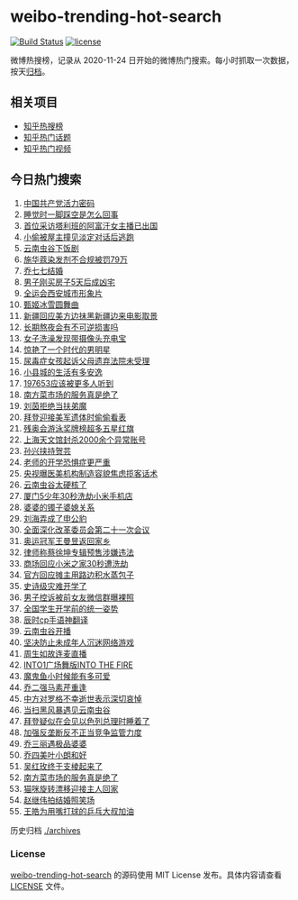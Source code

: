 # weibo-trending-hot-search

[![Build Status](https://github.com/justjavac/weibo-trending-hot-search/workflows/ci/badge.svg?branch=master)](https://github.com/justjavac/weibo-trending-hot-search/actions)
[![license](https://img.shields.io/github/license/justjavac/weibo-trending-hot-search)](https://github.com/justjavac/weibo-trending-hot-search/blob/master/LICENSE)

微博热搜榜，记录从 2020-11-24 日开始的微博热门搜索。每小时抓取一次数据，按天[归档](./archives)。

## 相关项目

- [知乎热搜榜](https://github.com/justjavac/zhihu-trending-top-search)
- [知乎热门话题](https://github.com/justjavac/zhihu-trending-hot-questions)
- [知乎热门视频](https://github.com/justjavac/zhihu-trending-hot-video)

## 今日热门搜索

<!-- BEGIN -->
<!-- 最后更新时间 Tue Aug 31 2021 02:21:58 GMT+0800 (China Standard Time) -->

1. [中国共产党活力密码](https://s.weibo.com//weibo?q=%23%E4%B8%AD%E5%9B%BD%E5%85%B1%E4%BA%A7%E5%85%9A%E6%B4%BB%E5%8A%9B%E5%AF%86%E7%A0%81%23&Refer=new_time)
1. [睡觉时一脚踩空是怎么回事](https://s.weibo.com//weibo?q=%23%E7%9D%A1%E8%A7%89%E6%97%B6%E4%B8%80%E8%84%9A%E8%B8%A9%E7%A9%BA%E6%98%AF%E6%80%8E%E4%B9%88%E5%9B%9E%E4%BA%8B%23&Refer=top)
1. [首位采访塔利班的阿富汗女主播已出国](https://s.weibo.com//weibo?q=%23%E9%A6%96%E4%BD%8D%E9%87%87%E8%AE%BF%E5%A1%94%E5%88%A9%E7%8F%AD%E7%9A%84%E9%98%BF%E5%AF%8C%E6%B1%97%E5%A5%B3%E4%B8%BB%E6%92%AD%E5%B7%B2%E5%87%BA%E5%9B%BD%23&Refer=top)
1. [小偷被屋主撞见淡定对话后逃跑](https://s.weibo.com//weibo?q=%23%E5%B0%8F%E5%81%B7%E8%A2%AB%E5%B1%8B%E4%B8%BB%E6%92%9E%E8%A7%81%E6%B7%A1%E5%AE%9A%E5%AF%B9%E8%AF%9D%E5%90%8E%E9%80%83%E8%B7%91%23&Refer=top)
1. [云南虫谷下饭剧](https://s.weibo.com//weibo?q=%23%E4%BA%91%E5%8D%97%E8%99%AB%E8%B0%B7%E4%B8%8B%E9%A5%AD%E5%89%A7%23&Refer=top)
1. [施华蔻染发剂不合规被罚79万](https://s.weibo.com//weibo?q=%23%E6%96%BD%E5%8D%8E%E8%94%BB%E6%9F%93%E5%8F%91%E5%89%82%E4%B8%8D%E5%90%88%E8%A7%84%E8%A2%AB%E7%BD%9A79%E4%B8%87%23&Refer=top)
1. [乔七七结婚](https://s.weibo.com//weibo?q=%23%E4%B9%94%E4%B8%83%E4%B8%83%E7%BB%93%E5%A9%9A%23&Refer=top)
1. [男子刚买房子5天后成凶宅](https://s.weibo.com//weibo?q=%23%E7%94%B7%E5%AD%90%E5%88%9A%E4%B9%B0%E6%88%BF%E5%AD%905%E5%A4%A9%E5%90%8E%E6%88%90%E5%87%B6%E5%AE%85%23&Refer=top)
1. [全运会西安城市形象片](https://s.weibo.com//weibo?q=%23%E5%85%A8%E8%BF%90%E4%BC%9A%E8%A5%BF%E5%AE%89%E5%9F%8E%E5%B8%82%E5%BD%A2%E8%B1%A1%E7%89%87%23&Refer=top)
1. [甄姬冰雪圆舞曲](https://s.weibo.com//weibo?q=%23%E7%94%84%E5%A7%AC%E5%86%B0%E9%9B%AA%E5%9C%86%E8%88%9E%E6%9B%B2%23&Refer=top)
1. [新疆回应美方边抹黑新疆边来电影取景](https://s.weibo.com//weibo?q=%23%E6%96%B0%E7%96%86%E5%9B%9E%E5%BA%94%E7%BE%8E%E6%96%B9%E8%BE%B9%E6%8A%B9%E9%BB%91%E6%96%B0%E7%96%86%E8%BE%B9%E6%9D%A5%E7%94%B5%E5%BD%B1%E5%8F%96%E6%99%AF%23&Refer=top)
1. [长期熬夜会有不可逆损害吗](https://s.weibo.com//weibo?q=%23%E9%95%BF%E6%9C%9F%E7%86%AC%E5%A4%9C%E4%BC%9A%E6%9C%89%E4%B8%8D%E5%8F%AF%E9%80%86%E6%8D%9F%E5%AE%B3%E5%90%97%23&Refer=top)
1. [女子洗澡发现带摄像头充电宝](https://s.weibo.com//weibo?q=%23%E5%A5%B3%E5%AD%90%E6%B4%97%E6%BE%A1%E5%8F%91%E7%8E%B0%E5%B8%A6%E6%91%84%E5%83%8F%E5%A4%B4%E5%85%85%E7%94%B5%E5%AE%9D%23&Refer=top)
1. [惊艳了一个时代的男明星](https://s.weibo.com//weibo?q=%23%E6%83%8A%E8%89%B3%E4%BA%86%E4%B8%80%E4%B8%AA%E6%97%B6%E4%BB%A3%E7%9A%84%E7%94%B7%E6%98%8E%E6%98%9F%23&Refer=top)
1. [尿毒症女孩起诉父母遗弃法院未受理](https://s.weibo.com//weibo?q=%23%E5%B0%BF%E6%AF%92%E7%97%87%E5%A5%B3%E5%AD%A9%E8%B5%B7%E8%AF%89%E7%88%B6%E6%AF%8D%E9%81%97%E5%BC%83%E6%B3%95%E9%99%A2%E6%9C%AA%E5%8F%97%E7%90%86%23&Refer=top)
1. [小县城的生活有多安逸](https://s.weibo.com//weibo?q=%23%E5%B0%8F%E5%8E%BF%E5%9F%8E%E7%9A%84%E7%94%9F%E6%B4%BB%E6%9C%89%E5%A4%9A%E5%AE%89%E9%80%B8%23&Refer=top)
1. [197653应该被更多人听到](https://s.weibo.com//weibo?q=197653%E5%BA%94%E8%AF%A5%E8%A2%AB%E6%9B%B4%E5%A4%9A%E4%BA%BA%E5%90%AC%E5%88%B0&Refer=top)
1. [南方菜市场的服务真是绝了](https://s.weibo.com//weibo?q=%23%E5%8D%97%E6%96%B9%E8%8F%9C%E5%B8%82%E5%9C%BA%E7%9A%84%E6%9C%8D%E5%8A%A1%E7%9C%9F%E6%98%AF%E7%BB%9D%E4%BA%86%23&Refer=top)
1. [刘茵拒绝当扶弟魔](https://s.weibo.com//weibo?q=%23%E5%88%98%E8%8C%B5%E6%8B%92%E7%BB%9D%E5%BD%93%E6%89%B6%E5%BC%9F%E9%AD%94%23&Refer=top)
1. [拜登迎接美军遗体时偷偷看表](https://s.weibo.com//weibo?q=%23%E6%8B%9C%E7%99%BB%E8%BF%8E%E6%8E%A5%E7%BE%8E%E5%86%9B%E9%81%97%E4%BD%93%E6%97%B6%E5%81%B7%E5%81%B7%E7%9C%8B%E8%A1%A8%23&Refer=top)
1. [残奥会游泳奖牌榜超多五星红旗](https://s.weibo.com//weibo?q=%23%E6%AE%8B%E5%A5%A5%E4%BC%9A%E6%B8%B8%E6%B3%B3%E5%A5%96%E7%89%8C%E6%A6%9C%E8%B6%85%E5%A4%9A%E4%BA%94%E6%98%9F%E7%BA%A2%E6%97%97%23&Refer=top)
1. [上海天文馆封杀2000余个异常账号](https://s.weibo.com//weibo?q=%23%E4%B8%8A%E6%B5%B7%E5%A4%A9%E6%96%87%E9%A6%86%E5%B0%81%E6%9D%802000%E4%BD%99%E4%B8%AA%E5%BC%82%E5%B8%B8%E8%B4%A6%E5%8F%B7%23&Refer=top)
1. [孙兴挟持贺芸](https://s.weibo.com//weibo?q=%23%E5%AD%99%E5%85%B4%E6%8C%9F%E6%8C%81%E8%B4%BA%E8%8A%B8%23&Refer=top)
1. [老师的开学恐惧症更严重](https://s.weibo.com//weibo?q=%23%E8%80%81%E5%B8%88%E7%9A%84%E5%BC%80%E5%AD%A6%E6%81%90%E6%83%A7%E7%97%87%E6%9B%B4%E4%B8%A5%E9%87%8D%23&Refer=top)
1. [央视曝医美机构制造容貌焦虑揽客话术](https://s.weibo.com//weibo?q=%23%E5%A4%AE%E8%A7%86%E6%9B%9D%E5%8C%BB%E7%BE%8E%E6%9C%BA%E6%9E%84%E5%88%B6%E9%80%A0%E5%AE%B9%E8%B2%8C%E7%84%A6%E8%99%91%E6%8F%BD%E5%AE%A2%E8%AF%9D%E6%9C%AF%23&Refer=top)
1. [云南虫谷太硬核了](https://s.weibo.com//weibo?q=%23%E4%BA%91%E5%8D%97%E8%99%AB%E8%B0%B7%E5%A4%AA%E7%A1%AC%E6%A0%B8%E4%BA%86%23&Refer=top)
1. [厦门5少年30秒洗劫小米手机店](https://s.weibo.com//weibo?q=%23%E5%8E%A6%E9%97%A85%E5%B0%91%E5%B9%B430%E7%A7%92%E6%B4%97%E5%8A%AB%E5%B0%8F%E7%B1%B3%E6%89%8B%E6%9C%BA%E5%BA%97%23&Refer=top)
1. [婆婆的镯子婆媳关系](https://s.weibo.com//weibo?q=%23%E5%A9%86%E5%A9%86%E7%9A%84%E9%95%AF%E5%AD%90%E5%A9%86%E5%AA%B3%E5%85%B3%E7%B3%BB%23&Refer=top)
1. [刘海弄成了申公豹](https://s.weibo.com//weibo?q=%23%E5%88%98%E6%B5%B7%E5%BC%84%E6%88%90%E4%BA%86%E7%94%B3%E5%85%AC%E8%B1%B9%23&Refer=top)
1. [全面深化改革委员会第二十一次会议](https://s.weibo.com//weibo?q=%E5%85%A8%E9%9D%A2%E6%B7%B1%E5%8C%96%E6%94%B9%E9%9D%A9%E5%A7%94%E5%91%98%E4%BC%9A%E7%AC%AC%E4%BA%8C%E5%8D%81%E4%B8%80%E6%AC%A1%E4%BC%9A%E8%AE%AE&Refer=top)
1. [奥运冠军王曼昱返回家乡](https://s.weibo.com//weibo?q=%E5%A5%A5%E8%BF%90%E5%86%A0%E5%86%9B%E7%8E%8B%E6%9B%BC%E6%98%B1%E8%BF%94%E5%9B%9E%E5%AE%B6%E4%B9%A1&Refer=top)
1. [律师称蔡徐坤专辑预售涉嫌违法](https://s.weibo.com//weibo?q=%23%E5%BE%8B%E5%B8%88%E7%A7%B0%E8%94%A1%E5%BE%90%E5%9D%A4%E4%B8%93%E8%BE%91%E9%A2%84%E5%94%AE%E6%B6%89%E5%AB%8C%E8%BF%9D%E6%B3%95%23&Refer=top)
1. [商场回应小米之家30秒遭洗劫](https://s.weibo.com//weibo?q=%23%E5%95%86%E5%9C%BA%E5%9B%9E%E5%BA%94%E5%B0%8F%E7%B1%B3%E4%B9%8B%E5%AE%B630%E7%A7%92%E9%81%AD%E6%B4%97%E5%8A%AB%23&Refer=top)
1. [官方回应摊主用路边积水蒸包子](https://s.weibo.com//weibo?q=%23%E5%AE%98%E6%96%B9%E5%9B%9E%E5%BA%94%E6%91%8A%E4%B8%BB%E7%94%A8%E8%B7%AF%E8%BE%B9%E7%A7%AF%E6%B0%B4%E8%92%B8%E5%8C%85%E5%AD%90%23&Refer=top)
1. [史诗级灾难开学了](https://s.weibo.com//weibo?q=%23%E5%8F%B2%E8%AF%97%E7%BA%A7%E7%81%BE%E9%9A%BE%E5%BC%80%E5%AD%A6%E4%BA%86%23&Refer=top)
1. [男子控诉被前女友微信群曝裸照](https://s.weibo.com//weibo?q=%23%E7%94%B7%E5%AD%90%E6%8E%A7%E8%AF%89%E8%A2%AB%E5%89%8D%E5%A5%B3%E5%8F%8B%E5%BE%AE%E4%BF%A1%E7%BE%A4%E6%9B%9D%E8%A3%B8%E7%85%A7%23&Refer=top)
1. [全国学生开学前的统一姿势](https://s.weibo.com//weibo?q=%23%E5%85%A8%E5%9B%BD%E5%AD%A6%E7%94%9F%E5%BC%80%E5%AD%A6%E5%89%8D%E7%9A%84%E7%BB%9F%E4%B8%80%E5%A7%BF%E5%8A%BF%23&Refer=top)
1. [辰时cp手语神翻译](https://s.weibo.com//weibo?q=%23%E8%BE%B0%E6%97%B6cp%E6%89%8B%E8%AF%AD%E7%A5%9E%E7%BF%BB%E8%AF%91%23&Refer=top)
1. [云南虫谷开播](https://s.weibo.com//weibo?q=%23%E4%BA%91%E5%8D%97%E8%99%AB%E8%B0%B7%E5%BC%80%E6%92%AD%23&Refer=top)
1. [坚决防止未成年人沉迷网络游戏](https://s.weibo.com//weibo?q=%23%E5%9D%9A%E5%86%B3%E9%98%B2%E6%AD%A2%E6%9C%AA%E6%88%90%E5%B9%B4%E4%BA%BA%E6%B2%89%E8%BF%B7%E7%BD%91%E7%BB%9C%E6%B8%B8%E6%88%8F%23&Refer=top)
1. [周生如故连麦直播](https://s.weibo.com//weibo?q=%23%E5%91%A8%E7%94%9F%E5%A6%82%E6%95%85%E8%BF%9E%E9%BA%A6%E7%9B%B4%E6%92%AD%23&Refer=top)
1. [INTO1广场舞版INTO THE FIRE](https://s.weibo.com//weibo?q=INTO1%E5%B9%BF%E5%9C%BA%E8%88%9E%E7%89%88INTO%20THE%20FIRE&Refer=top)
1. [魔鬼鱼小时候能有多可爱](https://s.weibo.com//weibo?q=%23%E9%AD%94%E9%AC%BC%E9%B1%BC%E5%B0%8F%E6%97%B6%E5%80%99%E8%83%BD%E6%9C%89%E5%A4%9A%E5%8F%AF%E7%88%B1%23&Refer=top)
1. [乔二强马素芹重逢](https://s.weibo.com//weibo?q=%23%E4%B9%94%E4%BA%8C%E5%BC%BA%E9%A9%AC%E7%B4%A0%E8%8A%B9%E9%87%8D%E9%80%A2%23&Refer=top)
1. [中方对罗格不幸逝世表示深切哀悼](https://s.weibo.com//weibo?q=%23%E4%B8%AD%E6%96%B9%E5%AF%B9%E7%BD%97%E6%A0%BC%E4%B8%8D%E5%B9%B8%E9%80%9D%E4%B8%96%E8%A1%A8%E7%A4%BA%E6%B7%B1%E5%88%87%E5%93%80%E6%82%BC%23&Refer=top)
1. [当扫黑风暴遇见云南虫谷](https://s.weibo.com//weibo?q=%23%E5%BD%93%E6%89%AB%E9%BB%91%E9%A3%8E%E6%9A%B4%E9%81%87%E8%A7%81%E4%BA%91%E5%8D%97%E8%99%AB%E8%B0%B7%23&Refer=top)
1. [拜登疑似在会见以色列总理时睡着了](https://s.weibo.com//weibo?q=%23%E6%8B%9C%E7%99%BB%E7%96%91%E4%BC%BC%E5%9C%A8%E4%BC%9A%E8%A7%81%E4%BB%A5%E8%89%B2%E5%88%97%E6%80%BB%E7%90%86%E6%97%B6%E7%9D%A1%E7%9D%80%E4%BA%86%23&Refer=top)
1. [加强反垄断反不正当竞争监管力度](https://s.weibo.com//weibo?q=%23%E5%8A%A0%E5%BC%BA%E5%8F%8D%E5%9E%84%E6%96%AD%E5%8F%8D%E4%B8%8D%E6%AD%A3%E5%BD%93%E7%AB%9E%E4%BA%89%E7%9B%91%E7%AE%A1%E5%8A%9B%E5%BA%A6%23&Refer=top)
1. [乔三丽遇极品婆婆](https://s.weibo.com//weibo?q=%23%E4%B9%94%E4%B8%89%E4%B8%BD%E9%81%87%E6%9E%81%E5%93%81%E5%A9%86%E5%A9%86%23&Refer=top)
1. [乔四美叶小朗和好](https://s.weibo.com//weibo?q=%23%E4%B9%94%E5%9B%9B%E7%BE%8E%E5%8F%B6%E5%B0%8F%E6%9C%97%E5%92%8C%E5%A5%BD%23&Refer=top)
1. [吴红玫终于支棱起来了](https://s.weibo.com//weibo?q=%23%E5%90%B4%E7%BA%A2%E7%8E%AB%E7%BB%88%E4%BA%8E%E6%94%AF%E6%A3%B1%E8%B5%B7%E6%9D%A5%E4%BA%86%23&Refer=top)
1. [南方菜市场的服务真是绝了](https://s.weibo.com//weibo?q=%E5%8D%97%E6%96%B9%E8%8F%9C%E5%B8%82%E5%9C%BA%E7%9A%84%E6%9C%8D%E5%8A%A1%E7%9C%9F%E6%98%AF%E7%BB%9D%E4%BA%86&Refer=top)
1. [猫咪旋转漂移迎接主人回家](https://s.weibo.com//weibo?q=%23%E7%8C%AB%E5%92%AA%E6%97%8B%E8%BD%AC%E6%BC%82%E7%A7%BB%E8%BF%8E%E6%8E%A5%E4%B8%BB%E4%BA%BA%E5%9B%9E%E5%AE%B6%23&Refer=top)
1. [赵继伟拍结婚照笑场](https://s.weibo.com//weibo?q=%23%E8%B5%B5%E7%BB%A7%E4%BC%9F%E6%8B%8D%E7%BB%93%E5%A9%9A%E7%85%A7%E7%AC%91%E5%9C%BA%23&Refer=top)
1. [王皓为用嘴打球的乒乓大叔加油](https://s.weibo.com//weibo?q=%23%E7%8E%8B%E7%9A%93%E4%B8%BA%E7%94%A8%E5%98%B4%E6%89%93%E7%90%83%E7%9A%84%E4%B9%92%E4%B9%93%E5%A4%A7%E5%8F%94%E5%8A%A0%E6%B2%B9%23&Refer=top)

<!-- END -->

历史归档 [./archives](./archives)

### License

[weibo-trending-hot-search](https://github.com/justjavac/weibo-trending-hot-search)
的源码使用 MIT License 发布。具体内容请查看 [LICENSE](./LICENSE) 文件。
